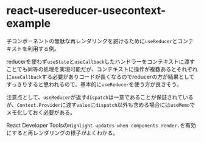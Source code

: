 # react-usereducer-usecontext-example

子コンポーネントの無駄な再レンダリングを避けるために`useReducer`とコンテキストを利用する例。

reducerを使わず`useState`と`useCallback`したハンドラーをコンテキストに渡すことでも同等の処理を実現可能だが、コンテキストに操作が複数あるとそれぞれに`useCallback`する必要がありコードが長くなるのでreducerの方が結果としてすっきりすると思われるので、基本的に`useReducer`を使う方が良さそう。

注意点として、`useReducer`が返す`dispatch`は一意であることが保証されているが、`Context.Provider`に渡す`value`に`dispatch`以外も含める場合には`useMemo`でメモ化しておく必要がある。

React Developer Toolsの`Highlight updates when components render.`を有効にすると再レンダリングの様子がよくわかる。

